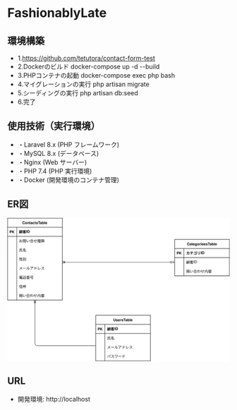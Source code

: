 # FashionablyLate

## 環境構築
- 1.https://github.com/tetutora/contact-form-test
- 2.Dockerのビルド  docker-compose up -d --build
- 3.PHPコンテナの起動  docker-compose exec php bash
- 4.マイグレーションの実行  php artisan migrate
- 5.シーディングの実行  php artisan db:seed
- 6.完了

## 使用技術（実行環境）
- ・Laravel 8.x (PHP フレームワーク)
- ・MySQL 8.x (データベース)
- ・Nginx (Web サーバー)
- ・PHP 7.4 (PHP 実行環境)
- ・Docker (開発環境のコンテナ管理)

## ER図

![表示](./test.drawio.svg)

## URL
- 開発環境: http://localhost